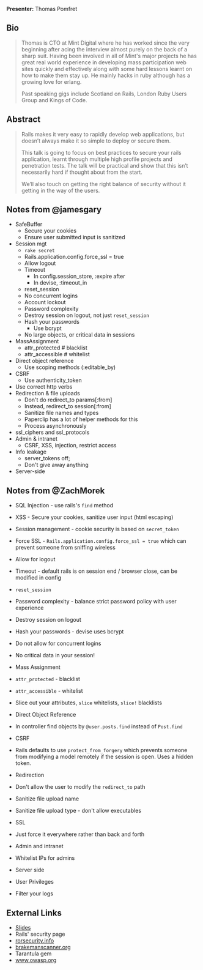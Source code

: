 **Presenter:** Thomas Pomfret

## Bio

> Thomas is CTO at Mint Digital where he has worked since the very beginning after acing the interview almost purely on the back of a sharp suit. Having been involved in all of Mint's major projects he has great real world experience in developing mass participation web sites quickly and effectively along with some hard lessons learnt on how to make them stay up. He mainly hacks in ruby although has a growing love for erlang.
>
> Past speaking gigs include Scotland on Rails, London Ruby Users Group and Kings of Code.

## Abstract

> Rails makes it very easy to rapidly develop web applications, but doesn’t always make it so simple to deploy or secure them. 
>
> This talk is going to focus on best practices to secure your rails application, learnt through multiple high profile projects and penetration tests. The talk will be practical and show that this isn’t necessarily hard if thought about from the start. 
>
> We’ll also touch on getting the right balance of security without it getting in the way of the users.

## Notes from @jamesgary

* SafeBuffer
  * Secure your cookies
  * Ensure user submitted input is sanitized
* Session mgt
  * `rake secret`
  * Rails.application.config.force\_ssl = true
  * Allow logout
  * Timeout
    * In config.session\_store, :expire after
    * In devise, :timeout\_in
  * reset\_session
  * No concurrent logins
  * Account lockout
  * Password complexity
  * Destroy session on logout, not just `reset_session`
  * Hash your passwords
    * Use bcrypt
  * No large objects, or critical data in sessions
* MassAssignment
  * attr\_protected # blacklist
  * attr\_accessible # whitelist
* Direct object reference
  * Use scoping methods (:editable\_by)
* CSRF
  * Use authenticity\_token
* Use correct http verbs
* Redirection & file uploads
  * Don't do redirect\_to params[:from]
  * Instead, redirect\_to session[:from]
  * Sanitize file names and types
  * Paperclip has a lot of helper methods for this
  * Process asynchronously
* ssl\_ciphers and ssl\_protocols
* Admin & intranet
  * CSRF, XSS, injection, restrict access
* Info leakage
  * server\_tokens off;
  * Don't give away anything
* Server-side


## Notes from @ZachMorek

* SQL Injection - use rails's `find` method


* XSS - Secure your cookies, sanitize user input (html escaping)


* Session management - cookie security is based on `secret_token`
* Force SSL - `Rails.application.config.force_ssl = true` which can prevent someone from sniffing wireless
* Allow for logout
* Timeout - default rails is on session end / browser close, can be modified in config
* `reset_session`
* Password complexity - balance strict password policy with user experience
* Destroy session on logout
* Hash your passwords - devise uses bcrypt
* Do not allow for concurrent logins
* No critical data in your session!


* Mass Assignment
* `attr_protected` - blacklist
* `attr_accessible` - whitelist
* Slice out your attributes, `slice` whitelists, `slice!` blacklists


* Direct Object Reference
* In controller find objects by `@user.posts.find` instead of `Post.find`


* CSRF
* Rails defaults to use `protect_from_forgery` which prevents someone from modifying a model remotely if the session is open.  Uses a hidden token.


* Redirection
* Don't allow the user to modify the `redirect_to` path


* Sanitize file upload name
* Sanitize file upload type - don't allow executables


* SSL
* Just force it everywhere rather than back and forth


* Admin and intranet
* Whitelist IPs for admins


* Server side
* User Privileges
* Filter your logs

## External Links

* [Slides](http://speakerdeck.com/u/bob_p/p/securing-your-site)
* Rails' security page
* [rorsecurity.info](rorsecurity.info)
* [brakemanscanner.org](brakemanscanner.org)
* Tarantula gem
* www.owasp.org
